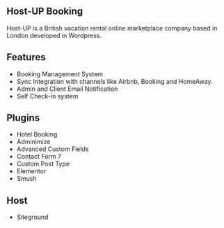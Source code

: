 Host-UP Booking
------------------------------------------

Host-UP is a British vacation rental online marketplace company based in London developed in Wordpress.

Features
---------
      
- Booking Management System
- Sync Integration with channels like Airbnb, Booking and HomeAway.
- Admin and Client Email Notification
- Self Check-in system

Plugins
---------

- Hotel Booking
- Adminimize
- Advanced Custom Fields
- Contact Form 7
- Custom Post Type 
- Elementor
- Smush

Host
---------

- Siteground
